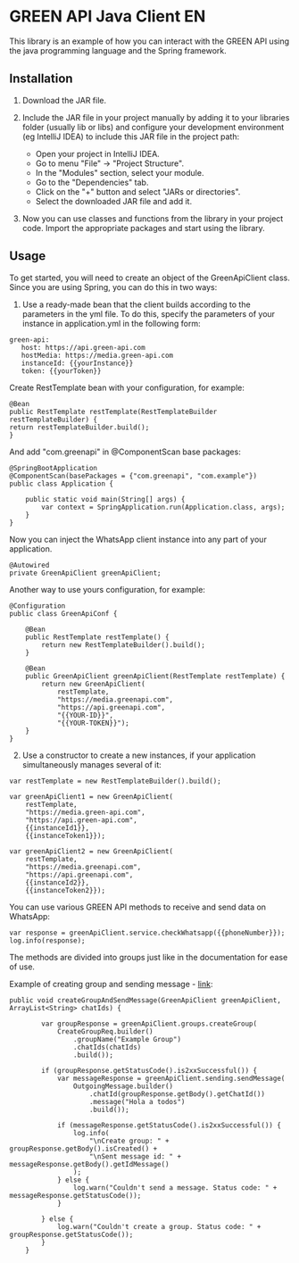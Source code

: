 # GREEN API Java Client EN

This library is an example of how you can interact with the GREEN API
using the java programming language and the Spring framework.

## Installation

1. Download the JAR file.
2. Include the JAR file in your project manually by adding it to your libraries folder (usually lib or libs)
   and configure your development environment (eg IntelliJ IDEA) to include this JAR file in the project path:

    - Open your project in IntelliJ IDEA.
    - Go to menu "File" -> "Project Structure".
    - In the "Modules" section, select your module.
    - Go to the "Dependencies" tab.
    - Click on the "+" button and select "JARs or directories".
    - Select the downloaded JAR file and add it.

3. Now you can use classes and functions from the library in your project code. Import the appropriate packages and start using the library.

## Usage

To get started, you will need to create an object of the GreenApiClient class.
Since you are using Spring, you can do this in two ways:

1. Use a ready-made bean that the client builds according to the parameters in the yml file. To do this, specify the parameters of your instance in application.yml in the following form:

```
green-api:
   host: https://api.green-api.com
   hostMedia: https://media.green-api.com
   instanceId: {{yourInstance}}
   token: {{yourToken}}
```

Create RestTemplate bean with your configuration, for example:

```
@Bean
public RestTemplate restTemplate(RestTemplateBuilder restTemplateBuilder) {
return restTemplateBuilder.build();
}
```

And add "com.greenapi" in @ComponentScan base packages:

```
@SpringBootApplication
@ComponentScan(basePackages = {"com.greenapi", "com.example"})
public class Application {

    public static void main(String[] args) {
        var context = SpringApplication.run(Application.class, args);
    }
}
```

Now you can inject the WhatsApp client instance into any part of your application.

```
@Autowired
private GreenApiClient greenApiClient;
```

Another way to use yours configuration, for example:

```
@Configuration
public class GreenApiConf {

    @Bean
    public RestTemplate restTemplate() {
        return new RestTemplateBuilder().build();
    }

    @Bean
    public GreenApiClient greenApiClient(RestTemplate restTemplate) {
        return new GreenApiClient(
            restTemplate,
            "https://media.greenapi.com",
            "https://api.greenapi.com",
            "{{YOUR-ID}}",
            "{{YOUR-TOKEN}}");
    }
}
```

2. Use a constructor to create a new instances, if your application simultaneously manages several of it:

```
var restTemplate = new RestTemplateBuilder().build();

var greenApiClient1 = new GreenApiClient(
    restTemplate,
    "https://media.green-api.com",
    "https://api.green-api.com",
    {{instanceId1}},
    {{instanceToken1}});

var greenApiClient2 = new GreenApiClient(
    restTemplate,
    "https://media.greenapi.com",
    "https://api.greenapi.com",
    {{instanceId2}},
    {{instanceToken2}});
```

You can use various GREEN API methods to receive and send data
on WhatsApp:

```
var response = greenApiClient.service.checkWhatsapp({{phoneNumber}});
log.info(response);
```

The methods are divided into groups just like in the documentation for ease of use.

Example of creating group and sending message - [link](https://github.com/green-api/whatsapp-api-client-java/blob/master/src/main/java/com/greenapi/examples/Examples.java):

```
public void createGroupAndSendMessage(GreenApiClient greenApiClient, ArrayList<String> chatIds) {

        var groupResponse = greenApiClient.groups.createGroup(
            CreateGroupReq.builder()
                .groupName("Example Group")
                .chatIds(chatIds)
                .build());

        if (groupResponse.getStatusCode().is2xxSuccessful()) {
            var messageResponse = greenApiClient.sending.sendMessage(
                OutgoingMessage.builder()
                    .chatId(groupResponse.getBody().getChatId())
                    .message("Hola a todos")
                    .build());

            if (messageResponse.getStatusCode().is2xxSuccessful()) {
                log.info(
                    "\nCreate group: " + groupResponse.getBody().isCreated() +
                    "\nSent message id: " + messageResponse.getBody().getIdMessage()
                );
            } else {
                log.warn("Couldn't send a message. Status code: " + messageResponse.getStatusCode());
            }
            
        } else {
            log.warn("Couldn't create a group. Status code: " + groupResponse.getStatusCode());
        }
    }
```
